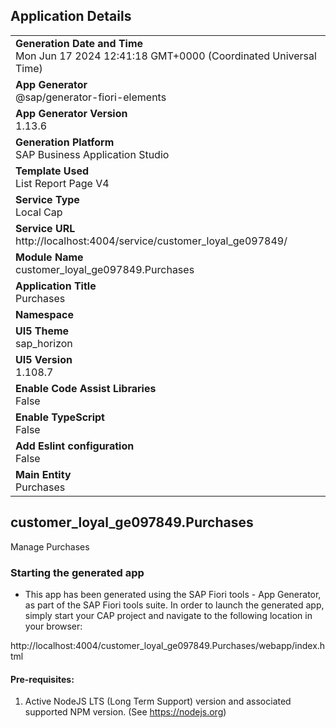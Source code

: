 ## Application Details
|               |
| ------------- |
|**Generation Date and Time**<br>Mon Jun 17 2024 12:41:18 GMT+0000 (Coordinated Universal Time)|
|**App Generator**<br>@sap/generator-fiori-elements|
|**App Generator Version**<br>1.13.6|
|**Generation Platform**<br>SAP Business Application Studio|
|**Template Used**<br>List Report Page V4|
|**Service Type**<br>Local Cap|
|**Service URL**<br>http://localhost:4004/service/customer_loyal_ge097849/
|**Module Name**<br>customer_loyal_ge097849.Purchases|
|**Application Title**<br>Purchases|
|**Namespace**<br>|
|**UI5 Theme**<br>sap_horizon|
|**UI5 Version**<br>1.108.7|
|**Enable Code Assist Libraries**<br>False|
|**Enable TypeScript**<br>False|
|**Add Eslint configuration**<br>False|
|**Main Entity**<br>Purchases|

## customer_loyal_ge097849.Purchases

Manage Purchases

### Starting the generated app

-   This app has been generated using the SAP Fiori tools - App Generator, as part of the SAP Fiori tools suite.  In order to launch the generated app, simply start your CAP project and navigate to the following location in your browser:

http://localhost:4004/customer_loyal_ge097849.Purchases/webapp/index.html

#### Pre-requisites:

1. Active NodeJS LTS (Long Term Support) version and associated supported NPM version.  (See https://nodejs.org)


